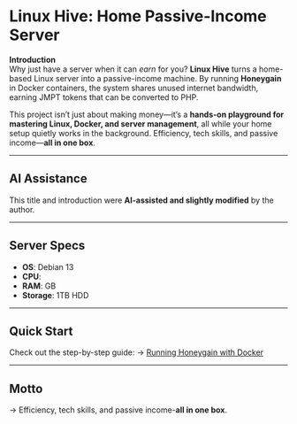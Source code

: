# Linux Hive: Home Passive-Income Server

**Introduction**  
Why just have a server when it can *earn* for you? **Linux Hive** turns a home-based Linux server into a passive-income machine. By running **Honeygain** in Docker containers, the system shares unused internet bandwidth, earning JMPT tokens that can be converted to PHP.  

This project isn’t just about making money—it’s a **hands-on playground for mastering Linux, Docker, and server management**, all while your home setup quietly works in the background. Efficiency, tech skills, and passive income—**all in one box**.  

---

## AI Assistance
This title and introduction were **AI-assisted and slightly modified** by the author.  

---

## Server Specs
- **OS**: Debian 13
- **CPU**:
- **RAM**: GB  
- **Storage**: 1TB HDD 

---

## Quick Start
Check out the step-by-step guide:
-> [Running Honeygain with Docker](docs/docker-honeygain.md)

---

## Motto
-> Efficiency, tech skills, and passive income-**all in one box**.